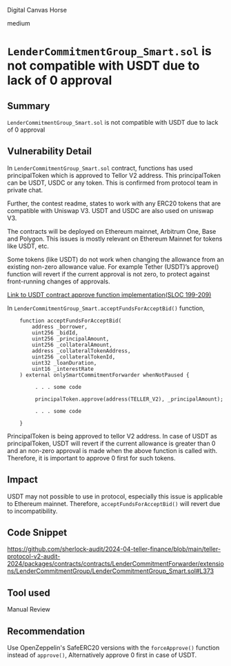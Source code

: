 Digital Canvas Horse

medium

# `LenderCommitmentGroup_Smart.sol` is not compatible with USDT due to lack of 0 approval

## Summary
`LenderCommitmentGroup_Smart.sol` is not compatible with USDT due to lack of 0 approval

## Vulnerability Detail

In `LenderCommitmentGroup_Smart.sol` contract, functions has used principalToken which is approved to Tellor V2 address. This principalToken can be USDT, USDC or any token. This is confirmed from protocol team in private chat.

Further, the contest readme, states to work with any ERC20 tokens that are compatible with Uniswap V3. USDT and USDC are also used on uniswap V3.

The contracts will be deployed on Ethereum mainnet, Arbitrum One, Base and Polygon. This issues is mostly relevant on Ethereum Mainnet for tokens like USDT, etc.

Some tokens (like USDT) do not work when changing the allowance from an existing non-zero allowance value. For example Tether (USDT)’s approve() function will revert if the current approval is not zero, to protect against front-running changes of approvals. 

[Link to USDT contract approve function implementation(SLOC 199-209)](https://etherscan.io/address/0xdac17f958d2ee523a2206206994597c13d831ec7#code)

In `LenderCommitmentGroup_Smart.acceptFundsForAcceptBid()` function, 

```solidity
    function acceptFundsForAcceptBid(
        address _borrower,
        uint256 _bidId,
        uint256 _principalAmount,
        uint256 _collateralAmount,
        address _collateralTokenAddress,
        uint256 _collateralTokenId, 
        uint32 _loanDuration,
        uint16 _interestRate
    ) external onlySmartCommitmentForwarder whenNotPaused {
    
         . . . some code

         principalToken.approve(address(TELLER_V2), _principalAmount);

         . . . some code

    }
```

PrincipalToken is being approved to tellor V2 address. In case of USDT as principalToken, USDT will revert if the current allowance is greater than 0 and an non-zero approval is made when the above function is called with. Therefore, it is important to approve 0 first for such tokens.

## Impact
USDT may not possible to use in protocol, especially this issue is applicable to Ethereum mainnet. Therefore, `acceptFundsForAcceptBid()` will revert due to incompatibility.

## Code Snippet
https://github.com/sherlock-audit/2024-04-teller-finance/blob/main/teller-protocol-v2-audit-2024/packages/contracts/contracts/LenderCommitmentForwarder/extensions/LenderCommitmentGroup/LenderCommitmentGroup_Smart.sol#L373

## Tool used
Manual Review

## Recommendation
Use OpenZeppelin's SafeERC20 versions with the `forceApprove()` function instead of `approve()`, Alternatively approve 0 first in case of USDT.